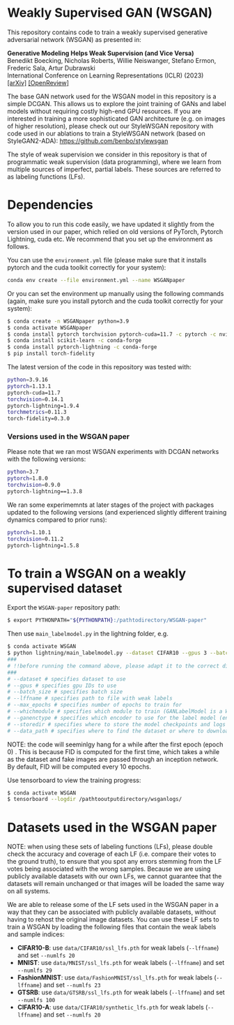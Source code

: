# Weakly Supervised GAN (WSGAN)
This repository contains code to train a weakly supervised generative adversarial network (WSGAN) as presented in: 

**Generative Modeling Helps Weak Supervision (and Vice Versa)**<br>
Benedikt Boecking, Nicholas Roberts, Willie Neiswanger, Stefano Ermon, Frederic Sala, Artur Dubrawski<br>
International Conference on Learning Representations (ICLR) (2023)<br>
<a class="" href="https://arxiv.org/abs/2203.12023">[arXiv]</a> <a class="" href="https://openreview.net/forum?id=3OaBBATwsvP">[OpenReview]</a>

The base GAN network used for the WSGAN model in this repository is a simple DCGAN. This allows us to explore the joint training of GANs and label models without requiring costly high-end GPU resources. If you are interested in training a more sophisticated GAN architecture  (e.g. on images of higher resolution), please check out our StyleWSGAN repository with code used in our ablations to train a StyleWSGAN network (based on StyleGAN2-ADA): https://github.com/benbo/stylewsgan 

The style of weak supervision we consider in this repository is that of programmatic weak supervision (data programming), where we learn from multiple sources of imperfect, partial labels. These sources are referred to as labeling functions (LFs). 

# Dependencies
To allow you to run this code easily, we have updated it slightly from the version used in our paper, which relied on old versions of PyTorch, Pytorch Lightning, cuda etc. We recommend that you set up the environment as follows.

You can use the `environment.yml` file (please make sure that it installs pytorch and the cuda toolkit correctly for your system):
```bash
conda env create --file environment.yml --name WSGANpaper
```
Or you can set the environment up manually using the following commands (again, make sure you install pytorch and the cuda toolkit correctly for your system):
```bash
$ conda create -n WSGANpaper python=3.9
$ conda activate WSGANpaper
$ conda install pytorch torchvision pytorch-cuda=11.7 -c pytorch -c nvidia
$ conda install scikit-learn -c conda-forge 
$ conda install pytorch-lightning -c conda-forge
$ pip install torch-fidelity
```

The latest version of the code in this repository was tested with:
```bash
python=3.9.16
pytorch=1.13.1
pytorch-cuda=11.7
torchvision=0.14.1
pytorch-lightning=1.9.4
torchmetrics=0.11.3
torch-fidelity=0.3.0
```


### Versions used in the WSGAN paper
Please note that we ran most WSGAN experiments with DCGAN networks with the following versions: 
```bash
python=3.7
pytorch=1.8.0
torchvision=0.9.0
pytorch-lightning==1.3.8
```
We ran some experimemnts at later stages of the project with packages updated to the following versions (and experienced slightly different training dynamics compared to prior runs): 
```bash
pytorch=1.10.1
torchvision=0.11.2
pytorch-lightning=1.5.8
```

# To train a WSGAN on a weakly supervised dataset 
Export the `WSGAN-paper` repository path:
```bash
$ export PYTHONPATH="${PYTHONPATH}:/pathtodirectory/WSGAN-paper"
```

Then use `main_labelmodel.py` in the lightning folder, e.g.

```bash
$ conda activate WSGAN
$ python lightning/main_labelmodel.py --dataset CIFAR10 --gpus 3 --batch_size 16 --lffname /pathtodirectory/WSGAN-paper/data/CIFAR10/fixed_LFs.pth --max_epochs 150 --whichmodule GANLabelModel --ganenctype encoderX --storedir /outputs/ --data_path /pathtodownloaddirectory/
###
# !!before running the command above, please adapt it to the correct directories on your system!!
###
# --dataset # specifies dataset to use
# --gpus # specifies gpu IDs to use
# --batch_size # specifies batch size
# --lffname # specifies path to file with weak labels
# --max_epochs # specifies number of epochs to train for
# --whichmodule # specifies which module to train (GANLabelModel is a WSGAN, but you can also train an InfoGAN)
# --ganenctype # specifies which encoder to use for the label model (encoderX is recommended)
# --storedir # specifies where to store the model checkpoints and logs
# --data_path # specifies where to find the dataset or where to download it to
```

NOTE: the code will seeminlgy hang for a while after the first epoch (epoch 0) . This is because FID is computed for the first time, which takes a while as the dataset and fake images are passed through an inception network. By default, FID will be computed every 10 epochs. 

Use tensorboard to view the training progress:
```bash
$ conda activate WSGAN
$ tensorboard --logdir /pathtooutputdirectory/wsganlogs/
```


# Datasets used in the WSGAN paper
NOTE: when using these sets of labeling functions (LFs), please double check the accuracy and coverage of each LF (i.e. compare their votes to the ground truth), to ensure that you spot any errors stemming from the LF votes being associated with the wrong samples. Because we are using publicly available datasets with our own LFs, we cannot guarantee that the datasets will remain unchanged or that images will be loaded the same way on all systems.

We are able to release some of the LF sets used in the WSGAN paper in a way that they can be associated with publicly available datasets, without having to rehost the original image datasets. You can use these LF sets to train a WSGAN by loading the following files that contain the weak labels and sample indices:
- **CIFAR10-B**: use ``data/CIFAR10/ssl_lfs.pth`` for weak labels (``--lffname``) and set ``--numlfs 20``
- **MNIST**: use ``data/MNIST/ssl_lfs.pth`` for weak labels (``--lffname``) and set ``--numlfs 29``
- **FashionMNIST**: use ``data/FashionMNIST/ssl_lfs.pth`` for weak labels (``--lffname``) and set ``--numlfs 23``
- **GTSRB**: use ``data/GTSRB/ssl_lfs.pth`` for weak labels (``--lffname``) and set ``--numlfs 100``
- **CIFAR10-A**: use ``data/CIFAR10/synthetic_lfs.pth`` for weak labels (``--lffname``) and set ``--numlfs 20``

